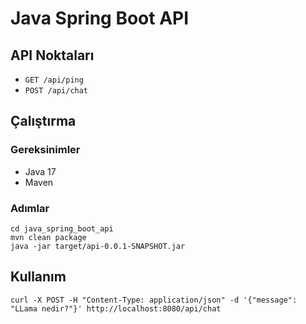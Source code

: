# Java Spring Boot API

## API Noktaları
- `GET /api/ping`
- `POST /api/chat`

## Çalıştırma

### Gereksinimler
- Java 17
- Maven

### Adımlar
```
cd java_spring_boot_api
mvn clean package
java -jar target/api-0.0.1-SNAPSHOT.jar
```

## Kullanım
```
curl -X POST -H "Content-Type: application/json" -d '{"message": "LLama nedir?"}' http://localhost:8080/api/chat
``` 